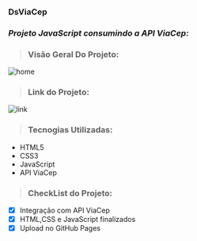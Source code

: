 ### DsViaCep
### *Projeto JavaScript consumindo a API ViaCep:*
>### Visão Geral Do Projeto:
![home](https://user-images.githubusercontent.com/82046493/176471777-e907001a-2e16-4862-ad46-ee8fad4929a2.png)
>### Link do Projeto:
![link]()
> ### Tecnogias Utilizadas:
* HTML5
* CSS3
* JavaScript
* API ViaCep

> ### CheckList do Projeto:
- [x] Integração com API ViaCep
- [x] HTML,CSS e JavaScript finalizados
- [x] Upload no GitHub Pages
